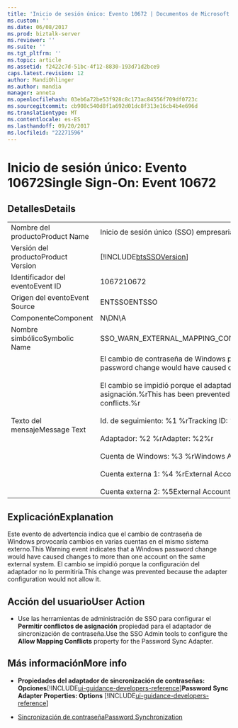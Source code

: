 ```yaml
---
title: 'Inicio de sesión único: Evento 10672 | Documentos de Microsoft'
ms.custom: ''
ms.date: 06/08/2017
ms.prod: biztalk-server
ms.reviewer: ''
ms.suite: ''
ms.tgt_pltfrm: ''
ms.topic: article
ms.assetid: f2422c7d-51bc-4f12-8830-193d71d2bce9
caps.latest.revision: 12
author: MandiOhlinger
ms.author: mandia
manager: anneta
ms.openlocfilehash: 03eb6a72be53f928c8c173ac84556f709df0723c
ms.sourcegitcommit: cb908c540d8f1a692d01dc8f313e16cb4b4e696d
ms.translationtype: MT
ms.contentlocale: es-ES
ms.lasthandoff: 09/20/2017
ms.locfileid: "22271596"
---
```

# <a name="single-sign-on-event-10672"></a><span data-ttu-id="70e29-102">Inicio de sesión único: Evento 10672</span><span class="sxs-lookup"><span data-stu-id="70e29-102">Single Sign-On: Event 10672</span></span>
## <a name="details"></a><span data-ttu-id="70e29-103">Detalles</span><span class="sxs-lookup"><span data-stu-id="70e29-103">Details</span></span>  
  
|||  
|-|-|  
|<span data-ttu-id="70e29-104">Nombre del producto</span><span class="sxs-lookup"><span data-stu-id="70e29-104">Product Name</span></span>|<span data-ttu-id="70e29-105">Inicio de sesión único (SSO) empresarial</span><span class="sxs-lookup"><span data-stu-id="70e29-105">Enterprise Single Sign-On</span></span>|  
|<span data-ttu-id="70e29-106">Versión del producto</span><span class="sxs-lookup"><span data-stu-id="70e29-106">Product Version</span></span>|[!INCLUDE[btsSSOVersion](../includes/btsssoversion-md.md)]|  
|<span data-ttu-id="70e29-107">Identificador del evento</span><span class="sxs-lookup"><span data-stu-id="70e29-107">Event ID</span></span>|<span data-ttu-id="70e29-108">10672</span><span class="sxs-lookup"><span data-stu-id="70e29-108">10672</span></span>|  
|<span data-ttu-id="70e29-109">Origen del evento</span><span class="sxs-lookup"><span data-stu-id="70e29-109">Event Source</span></span>|<span data-ttu-id="70e29-110">ENTSSO</span><span class="sxs-lookup"><span data-stu-id="70e29-110">ENTSSO</span></span>|  
|<span data-ttu-id="70e29-111">Componente</span><span class="sxs-lookup"><span data-stu-id="70e29-111">Component</span></span>|<span data-ttu-id="70e29-112">N\D</span><span class="sxs-lookup"><span data-stu-id="70e29-112">N\A</span></span>|  
|<span data-ttu-id="70e29-113">Nombre simbólico</span><span class="sxs-lookup"><span data-stu-id="70e29-113">Symbolic Name</span></span>|<span data-ttu-id="70e29-114">SSO_WARN_EXTERNAL_MAPPING_CONFLICT_NOT_ALLOWED</span><span class="sxs-lookup"><span data-stu-id="70e29-114">SSO_WARN_EXTERNAL_MAPPING_CONFLICT_NOT_ALLOWED</span></span>|  
|<span data-ttu-id="70e29-115">Texto del mensaje</span><span class="sxs-lookup"><span data-stu-id="70e29-115">Message Text</span></span>|<span data-ttu-id="70e29-116">El cambio de contraseña de Windows provocaría cambios en varias cuentas en el mismo sistema externo.%r</span><span class="sxs-lookup"><span data-stu-id="70e29-116">A Windows password change would have caused changes to more than one account on the same external system.%r</span></span><br /><br /> <span data-ttu-id="70e29-117">El cambio se impidió porque el adaptador de este sistema externo está configurado para no permitir conflictos de asignación.%r</span><span class="sxs-lookup"><span data-stu-id="70e29-117">This has been prevented because the adapter for this external system is configured to not allow mapping conflicts.%r</span></span><br /><br /> <span data-ttu-id="70e29-118">Id. de seguimiento: %1 %r</span><span class="sxs-lookup"><span data-stu-id="70e29-118">Tracking ID: %1%r</span></span><br /><br /> <span data-ttu-id="70e29-119">Adaptador: %2 %r</span><span class="sxs-lookup"><span data-stu-id="70e29-119">Adapter: %2%r</span></span><br /><br /> <span data-ttu-id="70e29-120">Cuenta de Windows: %3 %r</span><span class="sxs-lookup"><span data-stu-id="70e29-120">Windows Account: %3%r</span></span><br /><br /> <span data-ttu-id="70e29-121">Cuenta externa 1: %4 %r</span><span class="sxs-lookup"><span data-stu-id="70e29-121">External Account 1: %4%r</span></span><br /><br /> <span data-ttu-id="70e29-122">Cuenta externa 2: %5</span><span class="sxs-lookup"><span data-stu-id="70e29-122">External Account 2: %5</span></span>|  
  
## <a name="explanation"></a><span data-ttu-id="70e29-123">Explicación</span><span class="sxs-lookup"><span data-stu-id="70e29-123">Explanation</span></span>  
 <span data-ttu-id="70e29-124">Este evento de advertencia indica que el cambio de contraseña de Windows provocaría cambios en varias cuentas en el mismo sistema externo.</span><span class="sxs-lookup"><span data-stu-id="70e29-124">This Warning event indicates that a Windows password change would have caused changes to more than one account on the same external system.</span></span> <span data-ttu-id="70e29-125">El cambio se impidió porque la configuración del adaptador no lo permitiría.</span><span class="sxs-lookup"><span data-stu-id="70e29-125">This change was prevented because the adapter configuration would not allow it.</span></span>  
  
## <a name="user-action"></a><span data-ttu-id="70e29-126">Acción del usuario</span><span class="sxs-lookup"><span data-stu-id="70e29-126">User Action</span></span>  
  
-   <span data-ttu-id="70e29-127">Use las herramientas de administración de SSO para configurar el **Permitir conflictos de asignación** propiedad para el adaptador de sincronización de contraseña.</span><span class="sxs-lookup"><span data-stu-id="70e29-127">Use the SSO Admin tools to configure the **Allow Mapping Conflicts** property for the Password Sync Adapter.</span></span>  
  
## <a name="more-info"></a><span data-ttu-id="70e29-128">Más información</span><span class="sxs-lookup"><span data-stu-id="70e29-128">More info</span></span>
  
-   <span data-ttu-id="70e29-129">**Propiedades del adaptador de sincronización de contraseñas: Opciones**[!INCLUDE[ui-guidance-developers-reference](../includes/ui-guidance-developers-reference.md)]</span><span class="sxs-lookup"><span data-stu-id="70e29-129">**Password Sync Adapter Properties: Options** [!INCLUDE[ui-guidance-developers-reference](../includes/ui-guidance-developers-reference.md)]</span></span>
  
-   [<span data-ttu-id="70e29-130">Sincronización de contraseña</span><span class="sxs-lookup"><span data-stu-id="70e29-130">Password Synchronization</span></span>](../core/password-synchronization2.md)